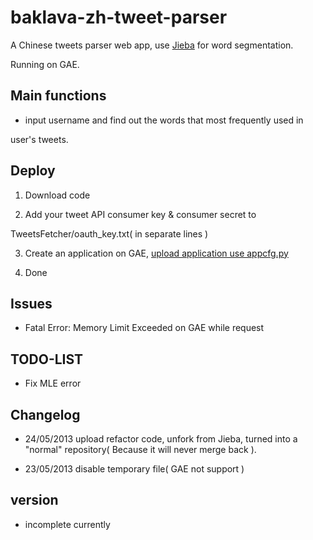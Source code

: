baklava-zh-tweet-parser
=========

A Chinese tweets parser web app, use [Jieba] for word segmentation.

Running on GAE.

Main functions
-------------
  - input username and find out the words that most frequently used in 
  
  user's tweets.


Deploy
------
  1. Download code

  2. Add your tweet API consumer key & consumer secret to 
  
  TweetsFetcher/oauth_key.txt( in separate lines )
  
  3. Create an application on GAE, [upload application use appcfg.py] 
  
  4. Done

Issues
------
  - Fatal Error: Memory Limit Exceeded on GAE while request

TODO-LIST
---------
  - Fix MLE error

Changelog
---------
  - 24/05/2013 upload refactor code, unfork from Jieba, turned into 
  a "normal" repository( Because it will never merge back ).
  
  - 23/05/2013 disable temporary file( GAE not support )

version
-------
  - incomplete currently
    
[Jieba]: https://github.com/fxsjy/jieba
[upload application use appcfg.py]: https://developers.google.com/appengine/docs/python/gettingstartedpython27/uploading
